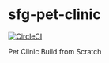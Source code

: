 # sfg-pet-clinic

[![CircleCI](https://circleci.com/gh/SheryaarButt/spring5-recipe-app/tree/master.svg?style=svg)](https://circleci.com/gh/SheryaarButt/spring5-recipe-app/tree/master)

Pet Clinic Build from Scratch
